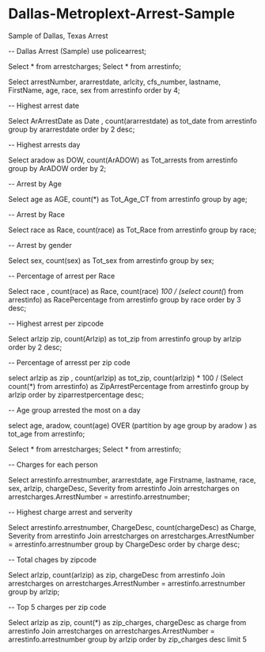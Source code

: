 # Dallas-Metroplext-Arrest-Sample
Sample of Dallas, Texas Arrest


-- Dallas Arrest (Sample)
use policearrest;

Select * from arrestcharges;
Select * from arrestinfo;

Select arrestNumber, ararrestdate, arlcity, cfs_number, lastname, FirstName, age, race, sex 
from arrestinfo
order by 4;

-- Highest arrest date

Select ArArrestDate as Date , count(ararrestdate) as tot_date
from arrestinfo
group by ararrestdate
order by 2 desc;

-- Highest arrests day 

Select aradow as DOW, count(ArADOW) as Tot_arrests
from arrestinfo
group by ArADOW
order by 2;


-- Arrest by Age

Select age as AGE, count(*) as Tot_Age_CT
from arrestinfo
group by age;

-- Arrest by Race

Select race as Race, count(race)  as Tot_Race
from arrestinfo
group by race;

-- Arrest by gender

Select sex, count(sex) as Tot_sex
from arrestinfo
group by sex;

-- Percentage of arrest per Race

Select race ,
count(race) as Race, count(race) *100 / 
	(select count(*) from arrestinfo) as RacePercentage
from arrestinfo
group by race
order by 3 desc;

-- Highest arrest per zipcode

Select  arlzip zip, count(Arlzip) as tot_zip
from arrestinfo
group by arlzip
order by 2 desc;

-- Percentage of arresst per zip code 

select arlzip as zip , 
count(arlzip) as tot_zip, count(arlzip) * 100 /
	(Select count(*) from arrestinfo) as ZipArrestPercentage
from arrestinfo
group by arlzip
order by ziparrestpercentage desc;


-- Age group arrested the most on a day

select age,  aradow,
	count(age)  OVER (partition by age group by aradow ) as tot_age
from arrestinfo;



Select * from arrestcharges;
Select * from arrestinfo;


-- Charges for each person 

Select arrestinfo.arrestnumber, ararrestdate, age Firstname, lastname, race, sex, arlzip,  chargeDesc, Severity 
from arrestinfo 
Join arrestcharges on  arrestcharges.ArrestNumber = arrestinfo.arrestnumber;

-- Highest charge arrest and serverity 

Select arrestinfo.arrestnumber, ChargeDesc,  count(chargeDesc) as Charge, Severity 
from arrestinfo 
Join arrestcharges on  arrestcharges.ArrestNumber = arrestinfo.arrestnumber
group by ChargeDesc
order by charge desc;

-- Total chages by zipcode 

Select arlzip, count(arlzip) as zip,  chargeDesc
from arrestinfo 
Join arrestcharges on  arrestcharges.ArrestNumber = arrestinfo.arrestnumber
group by arlzip;

--  Top 5 charges per zip code

Select arlzip as zip, count(*) as zip_charges, chargeDesc as charge
from arrestinfo 
Join arrestcharges on  arrestcharges.ArrestNumber = arrestinfo.arrestnumber
group by arlzip
order by zip_charges desc limit 5
